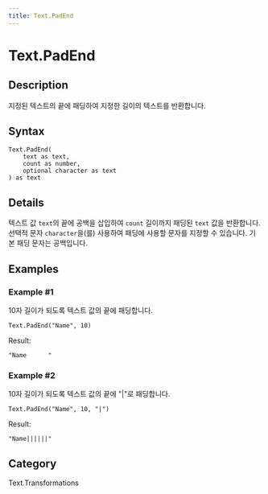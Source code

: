 ```yaml
---
title: Text.PadEnd
---
```


# Text.PadEnd


## Description

지정된 텍스트의 끝에 패딩하여 지정한 길이의 텍스트를 반환합니다.


## Syntax

```powerquery
Text.PadEnd(
    text as text,
    count as number,
    optional character as text
) as text
```


## Details

텍스트 값 <code>text</code>의 끝에 공백을 삽입하여 <code>count</code> 길이까지 패딩된 <code>text</code> 값을 반환합니다.    선택적 문자 <code>character</code>을(를) 사용하여 패딩에 사용할 문자를 지정할 수 있습니다. 기본 패딩 문자는 공백입니다.


## Examples

### Example #1 
10자 길이가 되도록 텍스트 값의 끝에 패딩합니다.
```powerquery
Text.PadEnd("Name", 10)
```

Result: 
```powerquery
"Name      "
```


### Example #2 
10자 길이가 되도록 텍스트 값의 끝에 &#34;|&#34;로 패딩합니다.
```powerquery
Text.PadEnd("Name", 10, "|")
```

Result: 
```powerquery
"Name||||||"
```




## Category
Text.Transformations
